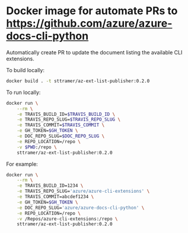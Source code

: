 # Docker image for automate PRs to https://github.com/azure/azure-docs-cli-python

Automatically create PR to update the document listing the available CLI extensions.

To build locally:

```bash
docker build . -t sttramer/az-ext-list-publisher:0.2.0
```

To run locally:

```bash
docker run \
    --rm \
    -e TRAVIS_BUILD_ID=$TRAVIS_BUILD_ID \
    -e TRAVIS_REPO_SLUG=$TRAVIS_REPO_SLUG \
    -e TRAVIS_COMMIT=$TRAVIS_COMMIT \
    -e GH_TOKEN=$GH_TOKEN \
    -e DOC_REPO_SLUG=$DOC_REPO_SLUG \
    -e REPO_LOCATION=/repo \
    -v $PWD:/repo \
    sttramer/az-ext-list-publisher:0.2.0
```

For example:

```bash
docker run \
    --rm \
    -e TRAVIS_BUILD_ID=1234 \
    -e TRAVIS_REPO_SLUG='azure/azure-cli-extensions' \
    -e TRAVIS_COMMIT=abcdef1234 \
    -e GH_TOKEN=$GH_TOKEN \
    -e DOC_REPO_SLUG='azure/azure-docs-cli-python' \
    -e REPO_LOCATION=/repo \
    -v /Repos/azure-cli-extensions:/repo \
    sttramer/az-ext-list-publisher:0.2.0
```

